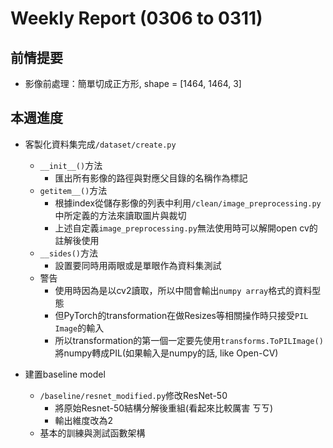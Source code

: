 # Weekly Report (0306 to 0311)

## 前情提要
* 影像前處理：簡單切成正方形, shape = [1464, 1464, 3]

## 本週進度
* 客製化資料集完成`/dataset/create.py`
  * `__init__()`方法
    * 匯出所有影像的路徑與對應父目錄的名稱作為標記
  * `getitem__()`方法
    * 根據index從儲存影像的列表中利用`/clean/image_preprocessing.py`中所定義的方法來讀取圖片與裁切
    * 上述自定義`image_preprocessing.py`無法使用時可以解開open cv的註解後使用
  * `__sides()`方法
    * 設置要同時用兩眼或是單眼作為資料集測試
  * 警告
    * 使用時因為是以cv2讀取，所以中間會輸出`numpy array`格式的資料型態
    * 但PyTorch的transformation在做Resizes等相關操作時只接受`PIL Image`的輸入
    * 所以transformation的第一個一定要先使用`transforms.ToPILImage()`將numpy轉成PIL(如果輸入是numpy的話, like Open-CV)

* 建置baseline model
  * `/baseline/resnet_modified.py`修改ResNet-50
    * 將原始Resnet-50結構分解後重組(看起來比較厲害 ㄎㄎ)
    * 輸出維度改為2
  * 基本的訓練與測試函數架構

   